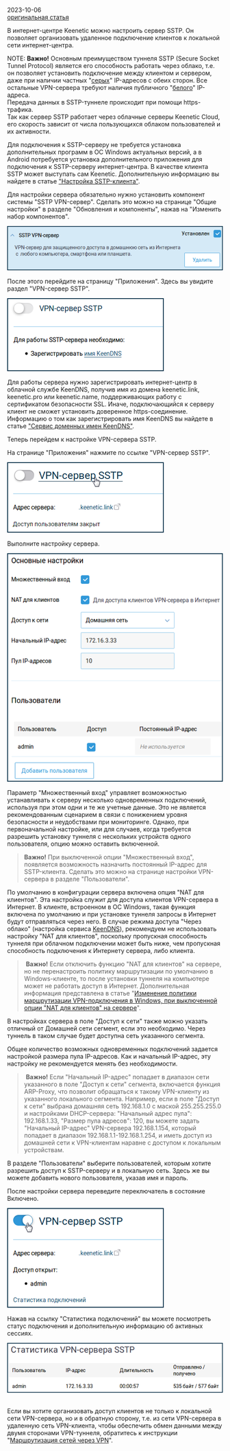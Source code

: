2023-10-06  
[оригинальная статья](https://help.keenetic.com/hc/ru/articles/360000594640-VPN-%D1%81%D0%B5%D1%80%D0%B2%D0%B5%D1%80-SSTP)

В интернет-центре Keenetic можно настроить сервер SSTP. Он позволяет организовать удаленное подключение клиентов к локальной сети интернет-центра.

NOTE: **Важно!** Основным преимуществом туннеля SSTP (Secure Socket Tunnel Protocol) является его способность работать через облако, т.е. он позволяет установить подключение между клиентом и сервером, даже при наличии частных "[серых](https://help.keenetic.com/hc/ru/articles/213965789)" IP-адресов с обеих сторон. Все остальные VPN-сервера требуют наличия публичного "[белого](https://help.keenetic.com/hc/ru/articles/213965789)" IP-адреса.  
Передача данных в SSTP-туннеле происходит при помощи https-трафика.  
Так как сервер SSTP работает через облачные серверы Keenetic Cloud, его скорость зависит от числа пользующихся облаком пользователей и их активности.

Для подключения к SSTP-серверу не требуется установка дополнительных программ в ОС Windows актуальных версий, а в Android потребуется установка дополнительного приложения для подключения к SSTP-серверу интернет-центра. В качестве клиента SSTP может выступать сам Keenetic. Дополнительную информацию вы найдете в статье ["Настройка SSTP-клиента"](https://help.keenetic.com/hc/ru/articles/360000599979).

Для настройки сервера обязательно нужно установить компонент системы "SSTP VPN-сервер". Сделать это можно на странице "Общие настройки" в разделе "Обновления и компоненты", нажав на "Изменить набор компонентов".

![sstp-s-comp.png|500](/Media/Pictures/VPN_SSTP/image_1.png)

После этого перейдите на страницу "Приложения". Здесь вы увидите раздел "VPN-сервер SSTP".

![sstp-s-01.png|300](/Media/Pictures/VPN_SSTP/image_2.png)

Для работы сервера нужно зарегистрировать интернет-центр в облачной службе KeenDNS, получив имя из домена keenetic.link, keenetic.pro или keenetic.name, поддерживающих работу с сертификатом безопасности SSL. Иначе, подключающийся к серверу клиент не сможет установить доверенное https-соединение. Информацию о том как зарегистрировать имя KeenDNS вы найдете в статье ["Сервис доменных имен KeenDNS"](https://help.keenetic.com/hc/ru/articles/360000400919).

Теперь перейдем к настройке VPN-сервера SSTP.

На странице "Приложения" нажмите по ссылке "VPN-сервер SSTP". 

![sstp-s-003.png|300](/Media/Pictures/VPN_SSTP/image_3.png)

Выполните настройку сервера.

![sstp-s-02.png|400](/Media/Pictures/VPN_SSTP/image_4.png)

Параметр "Множественный вход" управляет возможностью устанавливать к серверу несколько одновременных подключений, используя при этом одни и те же учетные данные. Это не является рекомендованным сценарием в связи с понижением уровня безопасности и неудобствами при мониторинге. Однако, при первоначальной настройке, или для случаев, когда требуется разрешить установку туннеля с нескольких устройств одного пользователя, опцию можно оставить включенной.

>**Важно!** При выключенной опции "Множественный вход", появляется возможность назначить постоянный IP-адрес для SSTP-клиента. Сделать это можно на странице настройки VPN-сервера в разделе "Пользователи".

По умолчанию в конфигурации сервера включена опция "NAT для клиентов". Эта настройка служит для доступа клиентов VPN-сервера в Интернет. В клиенте, встроенном в ОС Windows, такая функция включена по умолчанию и при установке туннеля запросы в Интернет будут отправляться через него. В случае режима доступа "Через облако" (настройка сервиса [KeenDNS](https://help.keenetic.com/hc/ru/articles/360000400919)), рекомендуем не использовать настройку "NAT для клиентов", поскольку пропускная способность туннеля при облачном подключении может быть ниже, чем пропускная способность подключения к Интернету сервера, либо клиента.

> **Важно!** Если отключить функцию "NAT для клиентов" на сервере, но не перенастроить политику маршрутизации по умолчанию в Windows-клиенте, то после установки туннеля на компьютере может не работать доступ в Интернет. Дополнительная информация представлена в статье "[Изменение политики маршрутизации VPN-подключения в Windows, при выключенной опции "NAT для клиентов" на сервере](https://help.keenetic.com/hc/ru/articles/360011440700)".

В настройках сервера в поле "Доступ к сети" также можно указать отличный от Домашней сети сегмент, если это необходимо. Через туннель в таком случае будет доступна сеть указанного сегмента.

Общее количество возможных одновременных подключений задается настройкой размера пула IP-адресов. Как и начальный IP-адрес, эту настройку не рекомендуется менять без необходимости.

> **Важно!** Если "Начальный IP-адрес" попадает в диапазон сети указанного в поле "Доступ к сети" сегмента, включается функция ARP-Proxy, что позволит обращаться к такому VPN-клиенту из указанного локального сегмента. Например, если в поле "Доступ к сети" выбрана домашняя сеть 192.168.1.0 с маской 255.255.255.0 и настройками DHCP-сервера: "Начальный адрес пула": 192.168.1.33, "Размер пула адресов": 120, вы можете задать "Начальный IP-адрес" VPN-сервера 192.168.1.154, который попадает в диапазон 192.168.1.1-192.168.1.254, и иметь доступ из домашней сети к VPN-клиентам наравне с доступом к локальным устройствам.

В разделе "Пользователи" выберите пользователей, которым хотите разрешить доступ к SSTP-серверу и в локальную сеть. Здесь же вы можете добавить нового пользователя, указав имя и пароль.

После настройки сервера переведите переключатель в состояние Включено.

![sstp-s-03.png|300](/Media/Pictures/VPN_SSTP/image_5.png)

Нажав на ссылку "Статистика подключений" вы можете посмотреть статус подключения и дополнительную информацию об активных сессиях.

![sstp-s-04.png|500](/Media/Pictures/VPN_SSTP/image_6.png) 

Если вы хотите организовать доступ клиентов не только к локальной сети VPN-сервера, но и в обратную сторону, т.е. из сети VPN-сервера в удаленную сеть VPN-клиента, чтобы обеспечить обмен данными между двумя сторонами VPN-туннеля, обратитесь к инструкции "[Маршрутизация сетей через VPN](https://help.keenetic.com/hc/ru/articles/360001390359)".
